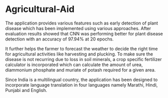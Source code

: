 # Agricultural-Aid

The application provides various features such as early detection of plant disease which has been implemented using various approaches. After evaluation results showed that CNN was performing better for plant disease detection with an accuracy of 97.94% at 20 epochs. 

It further helps the farmer to forecast the weather to decide the right time for agricultural activities like harvesting and plucking. To make sure the disease is not recurring due to loss in soil minerals, a crop specific fertilizer calculator is incorporated which can calculate the amount of urea, diammonium phosphate and muriate of potash required for a given area. 

Since India is a multilingual country, the application has been designed to incorporate language translation in four languages namely Marathi, Hindi, Punjabi and English.
